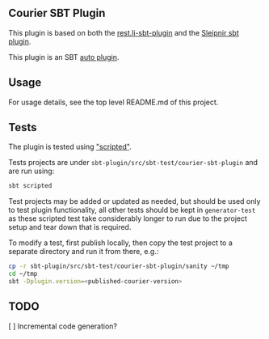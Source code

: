 Courier SBT Plugin
------------------

This plugin is based on both the
[rest.li-sbt-plugin](https://github.com/linkedin/rest.li-sbt-plugin) and the
[Sleipnir sbt plugin](https://github.com/dmitriy-yefremov/sleipnir).

This plugin is an SBT
[auto plugin](http://www.scala-sbt.org/0.13/docs/Plugins.html#Creating+an+auto+plugin).

Usage
-----

For usage details, see the top level README.md of this project.

Tests
-----

The plugin is tested using ["scripted"](http://eed3si9n.com/testing-sbt-plugins).

Tests projects are under `sbt-plugin/src/sbt-test/courier-sbt-plugin` and are run using:

```sh
sbt scripted
```

Test projects may be added or updated as needed, but should be used only to test plugin
functionality, all other tests should be kept in `generator-test` as these scripted
test take considerably longer to run due to the project setup and tear down that is required.

To modify a test, first publish locally, then copy the test project to a separate directory
and run it from there, e.g.:

```sh
cp -r sbt-plugin/src/sbt-test/courier-sbt-plugin/sanity ~/tmp
cd ~/tmp
sbt -Dplugin.version=<published-courier-version>
```

TODO
----

[ ] Incremental code generation?
